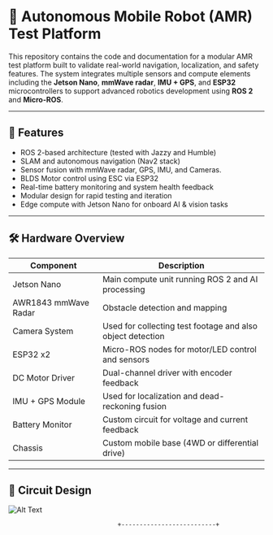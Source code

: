 # 🚗 Autonomous Mobile Robot (AMR) Test Platform

This repository contains the code and documentation for a modular AMR test platform built to validate real-world navigation, localization, and safety features. The system integrates multiple sensors and compute elements including the **Jetson Nano**, **mmWave radar**, **IMU + GPS**, and **ESP32** microcontrollers to support advanced robotics development using **ROS 2** and **Micro-ROS**.

---

## 📌 Features

- ROS 2-based architecture (tested with Jazzy and Humble)
- SLAM and autonomous navigation (Nav2 stack)
- Sensor fusion with mmWave radar, GPS, IMU, and Cameras.
- BLDS Motor control using ESC via ESP32
- Real-time battery monitoring and system health feedback
- Modular design for rapid testing and iteration
- Edge compute with Jetson Nano for onboard AI & vision tasks

---

## 🛠️ Hardware Overview

| Component            | Description                                         |
|---------------------|-----------------------------------------------------|
| Jetson Nano         | Main compute unit running ROS 2 and AI processing   |
| AWR1843 mmWave Radar| Obstacle detection and mapping                      |
| Camera System  | Used for collecting test footage and also object detection                      |
| ESP32 x2            | Micro-ROS nodes for motor/LED control and sensors   |
| DC Motor Driver     | Dual-channel driver with encoder feedback           |
| IMU + GPS Module    | Used for localization and dead-reckoning fusion     |
| Battery Monitor     | Custom circuit for voltage and current feedback     |
| Chassis             | Custom mobile base (4WD or differential drive)      |

---

## 🧠 Circuit Design
![Alt Text](relative/path/to/image.jpg)

                                  +--------------------------+
